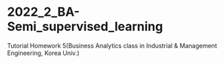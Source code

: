 # 2022_2_BA-Semi_supervised_learning
Tutorial Homework 5(Business Analytics class in Industrial &amp; Management Engineering, Korea Univ.)
